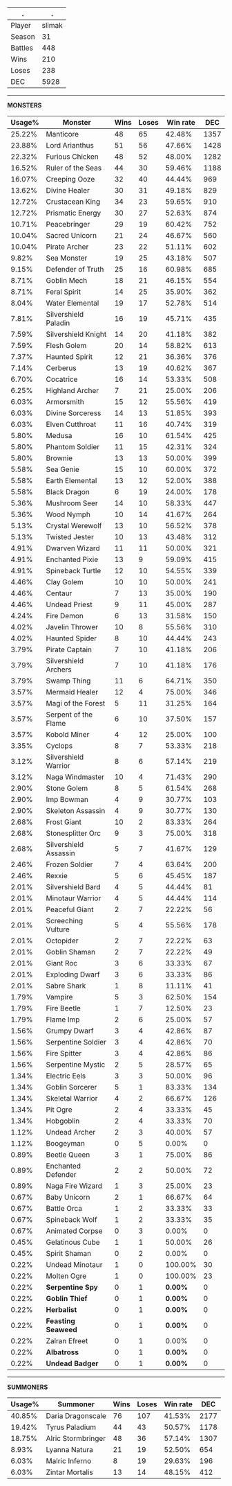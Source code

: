 .|.
|-|-
Player|slimak
Season|31
Battles|448
Wins|210
Loses|238
DEC|5928

---
**MONSTERS**

Usage%|Monster|Wins|Loses|Win rate|DEC|
-|-|-|-|-|-|
25.22%|Manticore|48|65|42.48%|1357|
23.88%|Lord Arianthus|51|56|47.66%|1428|
22.32%|Furious Chicken|48|52|48.00%|1282|
16.52%|Ruler of the Seas|44|30|59.46%|1188|
16.07%|Creeping Ooze|32|40|44.44%|969|
13.62%|Divine Healer|30|31|49.18%|829|
12.72%|Crustacean King|34|23|59.65%|910|
12.72%|Prismatic Energy|30|27|52.63%|874|
10.71%|Peacebringer|29|19|60.42%|752|
10.04%|Sacred Unicorn|21|24|46.67%|560|
10.04%|Pirate Archer|23|22|51.11%|602|
9.82%|Sea Monster|19|25|43.18%|507|
9.15%|Defender of Truth|25|16|60.98%|685|
8.71%|Goblin Mech|18|21|46.15%|554|
8.71%|Feral Spirit|14|25|35.90%|362|
8.04%|Water Elemental|19|17|52.78%|514|
7.81%|Silvershield Paladin|16|19|45.71%|435|
7.59%|Silvershield Knight|14|20|41.18%|382|
7.59%|Flesh Golem|20|14|58.82%|613|
7.37%|Haunted Spirit|12|21|36.36%|376|
7.14%|Cerberus|13|19|40.62%|367|
6.70%|Cocatrice|16|14|53.33%|508|
6.25%|Highland Archer|7|21|25.00%|206|
6.03%|Armorsmith|15|12|55.56%|419|
6.03%|Divine Sorceress|14|13|51.85%|393|
6.03%|Elven Cutthroat|11|16|40.74%|319|
5.80%|Medusa|16|10|61.54%|425|
5.80%|Phantom Soldier|11|15|42.31%|324|
5.80%|Brownie|13|13|50.00%|399|
5.58%|Sea Genie|15|10|60.00%|372|
5.58%|Earth Elemental|13|12|52.00%|388|
5.58%|Black Dragon|6|19|24.00%|178|
5.36%|Mushroom Seer|14|10|58.33%|447|
5.36%|Wood Nymph|10|14|41.67%|264|
5.13%|Crystal Werewolf|13|10|56.52%|378|
5.13%|Twisted Jester|10|13|43.48%|312|
4.91%|Dwarven Wizard|11|11|50.00%|321|
4.91%|Enchanted Pixie|13|9|59.09%|415|
4.91%|Spineback Turtle|12|10|54.55%|339|
4.46%|Clay Golem|10|10|50.00%|241|
4.46%|Centaur|7|13|35.00%|190|
4.46%|Undead Priest|9|11|45.00%|287|
4.24%|Fire Demon|6|13|31.58%|150|
4.02%|Javelin Thrower|10|8|55.56%|310|
4.02%|Haunted Spider|8|10|44.44%|243|
3.79%|Pirate Captain|7|10|41.18%|206|
3.79%|Silvershield Archers|7|10|41.18%|176|
3.79%|Swamp Thing|11|6|64.71%|350|
3.57%|Mermaid Healer|12|4|75.00%|346|
3.57%|Magi of the Forest|5|11|31.25%|164|
3.57%|Serpent of the Flame|6|10|37.50%|157|
3.57%|Kobold Miner|4|12|25.00%|100|
3.35%|Cyclops|8|7|53.33%|218|
3.12%|Silvershield Warrior|8|6|57.14%|219|
3.12%|Naga Windmaster|10|4|71.43%|290|
2.90%|Stone Golem|8|5|61.54%|268|
2.90%|Imp Bowman|4|9|30.77%|103|
2.90%|Skeleton Assassin|4|9|30.77%|130|
2.68%|Frost Giant|10|2|83.33%|264|
2.68%|Stonesplitter Orc|9|3|75.00%|318|
2.68%|Silvershield Assassin|5|7|41.67%|129|
2.46%|Frozen Soldier|7|4|63.64%|200|
2.46%|Rexxie|5|6|45.45%|187|
2.01%|Silvershield Bard|4|5|44.44%|81|
2.01%|Minotaur Warrior|4|5|44.44%|114|
2.01%|Peaceful Giant|2|7|22.22%|56|
2.01%|Screeching Vulture|5|4|55.56%|178|
2.01%|Octopider|2|7|22.22%|63|
2.01%|Goblin Shaman|2|7|22.22%|49|
2.01%|Giant Roc|3|6|33.33%|67|
2.01%|Exploding Dwarf|3|6|33.33%|86|
2.01%|Sabre Shark|1|8|11.11%|41|
1.79%|Vampire|5|3|62.50%|154|
1.79%|Fire Beetle|1|7|12.50%|23|
1.79%|Flame Imp|2|6|25.00%|57|
1.56%|Grumpy Dwarf|3|4|42.86%|87|
1.56%|Serpentine Soldier|3|4|42.86%|70|
1.56%|Fire Spitter|3|4|42.86%|86|
1.56%|Serpentine Mystic|2|5|28.57%|65|
1.34%|Electric Eels|3|3|50.00%|96|
1.34%|Goblin Sorcerer|5|1|83.33%|134|
1.34%|Skeletal Warrior|4|2|66.67%|126|
1.34%|Pit Ogre|2|4|33.33%|45|
1.34%|Hobgoblin|2|4|33.33%|70|
1.12%|Undead Archer|2|3|40.00%|57|
1.12%|Boogeyman|0|5|0.00%|0|
0.89%|Beetle Queen|3|1|75.00%|86|
0.89%|Enchanted Defender|2|2|50.00%|72|
0.89%|Naga Fire Wizard|1|3|25.00%|23|
0.67%|Baby Unicorn|2|1|66.67%|64|
0.67%|Battle Orca|1|2|33.33%|33|
0.67%|Spineback Wolf|1|2|33.33%|35|
0.67%|Animated Corpse|0|3|0.00%|0|
0.45%|Gelatinous Cube|1|1|50.00%|26|
0.45%|Spirit Shaman|0|2|0.00%|0|
0.22%|Undead Minotaur|1|0|100.00%|30|
0.22%|Molten Ogre|1|0|100.00%|23|
0.22%|**Serpentine Spy**|0|1|**0.00%**|0|
0.22%|**Goblin Thief**|0|1|**0.00%**|0|
0.22%|**Herbalist**|0|1|**0.00%**|0|
0.22%|**Feasting Seaweed**|0|1|**0.00%**|0|
0.22%|Zalran Efreet|0|1|0.00%|0|
0.22%|**Albatross**|0|1|**0.00%**|0|
0.22%|**Undead Badger**|0|1|**0.00%**|0|

---
**SUMMONERS**

Usage%|Summoner|Wins|Loses|Win rate|DEC|
-|-|-|-|-|-|
40.85%|Daria Dragonscale|76|107|41.53%|2177|
19.42%|Tyrus Paladium|44|43|50.57%|1178|
18.75%|Alric Stormbringer|48|36|57.14%|1307|
8.93%|Lyanna Natura|21|19|52.50%|654|
6.03%|Malric Inferno|8|19|29.63%|196|
6.03%|Zintar Mortalis|13|14|48.15%|412|
